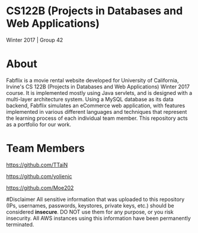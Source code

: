 # CS122B (Projects in Databases and Web Applications) 
Winter 2017 | Group 42

# About
Fabflix is a movie rental website developed for University of California, Irvine's CS 122B (Projects in Databases and Web Applications) Winter 2017 course. It is implemented mostly using Java servlets, and is designed with a multi-layer architecture system. Using a MySQL database as its data backend, Fabflix simulates an eCommerce web application, with features implemented in various different languages and techniques that represent the learning process of each individual team member. This repository acts as a portfolio for our work.

# Team Members
https://github.com/TTaiN

https://github.com/yolienic

https://github.com/Moe202

#Disclaimer
All sensitive information that was uploaded to this repository (IPs, usernames, passwords, keystores, private keys, etc.) should be considered **insecure**. DO NOT use them for any purpose, or you risk insecurity. All AWS instances using this information have been permanently terminated.